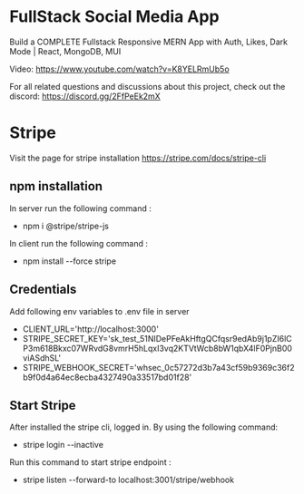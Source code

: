 # FullStack Social Media App

Build a COMPLETE Fullstack Responsive MERN App with Auth, Likes, Dark Mode | React, MongoDB, MUI

Video: https://www.youtube.com/watch?v=K8YELRmUb5o

For all related questions and discussions about this project, check out the discord: https://discord.gg/2FfPeEk2mX

# Stripe

Visit the page for stripe installation https://stripe.com/docs/stripe-cli

## npm installation

In server run the following command :
* npm i @stripe/stripe-js

In client run the following command :
* npm install --force stripe


## Credentials

Add following env variables to .env file in server

* CLIENT_URL='http://localhost:3000'
* STRIPE_SECRET_KEY='sk_test_51NIDePFeAkHftgQCfqsr9edAb9j1pZI6lCP3m618Bkxc07WRvdG8vmrH5hLqxI3vq2KTVtWcb8bW1qbX4lF0PjnB00viASdhSL'
* STRIPE_WEBHOOK_SECRET='whsec_0c57272d3b7a43cf59b9369c36f2b9f0d4a64ec8ecba4327490a33517bd01f28'

## Start Stripe

After installed the stripe cli, logged in. By using the following command:
* stripe login --inactive

Run this command to start stripe endpoint : 
* stripe listen --forward-to localhost:3001/stripe/webhook

